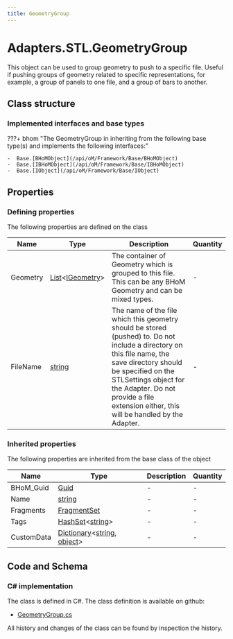 ```yaml
---
title: GeometryGroup
---
```


# Adapters.STL.GeometryGroup

This object can be used to group geometry to push to a specific file. Useful if pushing groups of geometry related to specific representations, for example, a group of panels to one file, and a group of bars to another.

## Class structure

### Implemented interfaces and base types

???+ bhom "The GeometryGroup in inheriting from the following base type(s) and implements the following interfaces:"

    -  Base.[BHoMObject](/api/oM/Framework/Base/BHoMObject)
    -  Base.[IBHoMObject](/api/oM/Framework/Base/IBHoMObject)
    -  Base.[IObject](/api/oM/Framework/Base/IObject)


## Properties



### Defining properties

The following properties are defined on the class

| Name             | Type             | Description      | Quantity         |
|------------------|------------------|------------------|------------------|
| Geometry | [List](https://learn.microsoft.com/en-us/dotnet/api/System.Collections.Generic.List-1?view=netstandard-2.0)&lt;[IGeometry](/api/oM/Dimensional/Geometry/IGeometry)&gt; | The container of Geometry which is grouped to this file. This can be any BHoM Geometry and can be mixed types. | - |
| FileName | [string](https://learn.microsoft.com/en-us/dotnet/api/System.String?view=netstandard-2.0) | The name of the file which this geometry should be stored (pushed) to. Do not include a directory on this file name, the save directory should be specified on the STLSettings object for the Adapter. Do not provide a file extension either, this will be handled by the Adapter. | - |


### Inherited properties
The following properties are inherited from the base class of the object

| Name             | Type             | Description      | Quantity         |
|------------------|------------------|------------------|------------------|
| BHoM_Guid | [Guid](https://learn.microsoft.com/en-us/dotnet/api/System.Guid?view=netstandard-2.0) | - | - |
| Name | [string](https://learn.microsoft.com/en-us/dotnet/api/System.String?view=netstandard-2.0) | - | - |
| Fragments | [FragmentSet](/api/oM/Framework/Base/FragmentSet) | - | - |
| Tags | [HashSet](https://learn.microsoft.com/en-us/dotnet/api/System.Collections.Generic.HashSet-1?view=netstandard-2.0)&lt;[string](https://learn.microsoft.com/en-us/dotnet/api/System.String?view=netstandard-2.0)&gt; | - | - |
| CustomData | [Dictionary](https://learn.microsoft.com/en-us/dotnet/api/System.Collections.Generic.Dictionary-2?view=netstandard-2.0)&lt;[string](https://learn.microsoft.com/en-us/dotnet/api/System.String?view=netstandard-2.0), [object](https://learn.microsoft.com/en-us/dotnet/api/System.Object?view=netstandard-2.0)&gt; | - | - |


## Code and Schema

### C# implementation

The class is defined in C#. The class definition is available on github:

- [GeometryGroup.cs](https://github.com/BHoM/STL_Toolkit/blob/develop/STL_oM/GeometryGroup.cs)

All history and changes of the class can be found by inspection the history.
